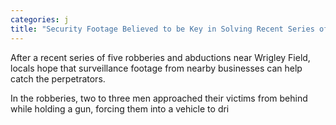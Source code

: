 ```yaml
---
categories: j
title: "Security Footage Believed to be Key in Solving Recent Series of Robberies Abductions in Wrigleyville"
---
```


After a recent series of five robberies and abductions near Wrigley Field, locals hope that surveillance footage from nearby businesses can help catch the perpetrators.



In the robberies, two to three men approached their victims from behind while holding a gun, forcing them into a vehicle to dri